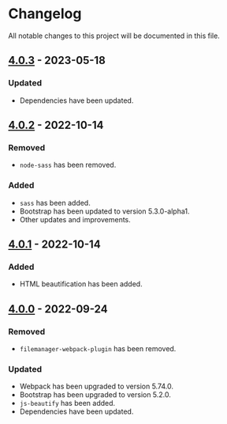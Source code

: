 # Changelog

All notable changes to this project will be documented in this file.

## [4.0.3] - 2023-05-18

### Updated

- Dependencies have been updated.

## [4.0.2] - 2022-10-14

### Removed

- `node-sass` has been removed.

### Added

- `sass` has been added.
- Bootstrap has been updated to version 5.3.0-alpha1.
- Other updates and improvements.

## [4.0.1] - 2022-10-14

### Added

- HTML beautification has been added.

## [4.0.0] - 2022-09-24

### Removed

- `filemanager-webpack-plugin` has been removed.

### Updated

- Webpack has been upgraded to version 5.74.0.
- Bootstrap has been upgraded to version 5.2.0.
- `js-beautify` has been added.
- Dependencies have been updated.

<!-- Links to versions -->
[4.0.3]: #403---2023-05-18
[4.0.2]: #402---2022-10-14
[4.0.1]: #401---2022-10-14
[4.0.0]: #400---2022-09-24
